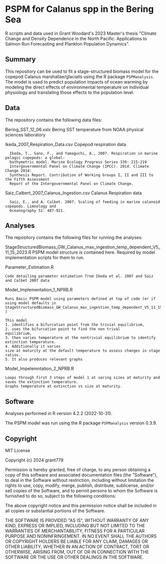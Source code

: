 # PSPM for Calanus spp in the Bering Sea

R scripts and data used in Grant Woodard's 2023 Master's thesis "Climate Change and Density Dependence in the North Pacific: Applications to Salmon Run Forecasting and Plankton Population Dynamics".

## Summary

This repository can be used to fit a stage-structured biomass model for the copepod Calanus marshallae/glacialis using the R package `PSPManalysis`. The model is used to predict population impacts of ocean warming by modeling the direct effects of environmental temperature on individual physiology and translating those effects to the population level.

## Data 

The repository contains the following data files:

  Bering_SST_12_06.xslx
      Bering SST temperature from NOAA physical sciences laboratory

  Ikeda_2007_Respiration_Data.csv
      Copepod respiration data

      Ikeda, T., Sano, F., and Yamaguchi, A., 2007. Respiration in marine pelagic copepods: a global-
      bathymetric model. Marine Ecology Progress Series 339: 215-219
      Intergovernmental Panel on Climate Change (IPCC). 2014. Climate Change 2014: 
      Synthesis Report. Contribution of Working Groups I, II and III to the Fifth Assessment 
      Report of the Intergovernmental Panel on Climate Change.

  Saiz_Calbert_2007_Calanus_Ingestion.csv
      Calanus Respiration data

      Saiz, E., and A. Calbet. 2007. Scaling of feeding in marine calanoid copepods. Limnology and 
      Oceanography 52: 487-921.

## Analyses 

The repository contains the following files for running the analyses:

StageStructuredBiomass_GW_Calanus_max_ingestion_temp_dependent_V5_11_15_2023.R
    PSPM model structure is contained here. Required by model implementation scripts for them to run.

Parameter_Estimation.R

    Code detailing parameter estimation from Ikeda et al. 2007 and Saiz and Calbet 2007 data
  
Model_Implementation_1_NPRB.R

    Runs Basic PSPM model using parameters defined at top of code (or if using model defaults in     
    StageStructuredBiomass_GW_Calanus_max_ingestion_temp_dependent_V5_11_15_2023.R )

    This model 
    1. identifies a bifurcation point from the trivial equilibrium,
    2. uses the bifurcation point to find the non trival     
    equilibrium,
    3. then varies temperature at the nontrivial equilibrium to identify extinction temperature.
    4. Additionally it varies 
    size at maturity at the default temperature to assess changes in stage ratios.
    5. It also produces relevant graphs

Model_Impelemntation_2_NPRB.R

    Loops through first 3 steps of model 1 at varing sizes at maturity and saves the extinction temperature.
    Graphs temperature at extinction vs size at maturity.

## Software 

Analyses performed in R version 4.2.2 (2022-10-31). 

The PSPM model was run using the R package `PSPManalysis` version 0.3.9.

## Copyright

MIT License

Copyright (c) 2024 grant778

Permission is hereby granted, free of charge, to any person obtaining a copy
of this software and associated documentation files (the "Software"), to deal
in the Software without restriction, including without limitation the rights
to use, copy, modify, merge, publish, distribute, sublicense, and/or sell
copies of the Software, and to permit persons to whom the Software is
furnished to do so, subject to the following conditions:

The above copyright notice and this permission notice shall be included in all
copies or substantial portions of the Software.

THE SOFTWARE IS PROVIDED "AS IS", WITHOUT WARRANTY OF ANY KIND, EXPRESS OR
IMPLIED, INCLUDING BUT NOT LIMITED TO THE WARRANTIES OF MERCHANTABILITY,
FITNESS FOR A PARTICULAR PURPOSE AND NONINFRINGEMENT. IN NO EVENT SHALL THE
AUTHORS OR COPYRIGHT HOLDERS BE LIABLE FOR ANY CLAIM, DAMAGES OR OTHER
LIABILITY, WHETHER IN AN ACTION OF CONTRACT, TORT OR OTHERWISE, ARISING FROM,
OUT OF OR IN CONNECTION WITH THE SOFTWARE OR THE USE OR OTHER DEALINGS IN THE
SOFTWARE.
